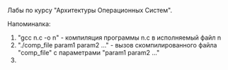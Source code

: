 Лабы по курсу "Архитектуры Операционных Систем".

Напоминалка:
1) "gcc n.c -o n" - компиляция программы n.c в исполняемый файл n
2) "./comp_file param1 param2 ..." - вызов скомпилированного файла "comp_file" с параметрами "param1 param2 ..."
3) 
